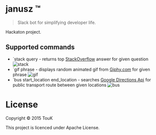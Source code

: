 # janusz &trade;
> Slack bot for simplifying developer life.

Hackaton project. 

## Supported commands

- \`stack query - returns top [StackOverflow](http://stackoverflow.com/) answer for given question
![stack](http://i.imgur.com/ORBQ8eL.png)
- \`gif phrase - displays random animated gif from [Giphy.com](http://giphy.com/) for given phrase
![gif](http://i.imgur.com/bn7jWkb.png)
- \`bus start_location end_location - searches [Google Directions Api](https://developers.google.com/maps/documentation/directions/) for public transport route between given locations
![bus](http://i.imgur.com/ldnS8sg.png)

# License
Copyright © 2015 TouK

This project is licenced under Apache License.
